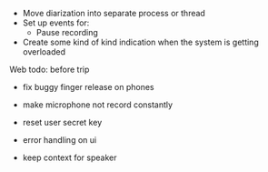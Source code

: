 - Move diarization into separate process or thread
- Set up events for:
  - Pause recording
- Create some kind of kind indication when the system is getting overloaded

Web todo:
before trip
- fix buggy finger release on phones
- make microphone not record constantly

- reset user secret key
- error handling on ui
- keep context for speaker

